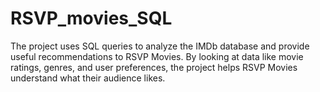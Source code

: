 # RSVP_movies_SQL
The project uses SQL queries to analyze the IMDb database and provide useful recommendations to RSVP Movies. By looking at data like movie ratings, genres, and user preferences, the project helps RSVP Movies understand what their audience likes. 
